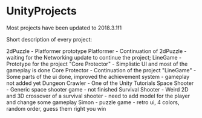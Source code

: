 # UnityProjects
Most projects have been updated to 2018.3.1f1

Short description of every project:

2dPuzzle - Platformer prototype
Platformer - Continuation of 2dPuzzle - waiting for the Networking update to continue the project;
LineGame - Prototype for the project "Core Protector" - Simplistic UI and most of the gameplay is done
Core Protector - Continuation of the project "LineGame" - Some parts of the ui done, improved the achievement system - gameplay not added yet
Dungeon Crawler - One of the Unity Tutorials
Space Shooter - Generic space shooter game - not finished
Survival Shooter - Weird 2D and 3D crossover of a survival shooter - need to add model for the player and change some gameplay
Simon - puzzle game - retro ui, 4 colors, random order, guess them right you win